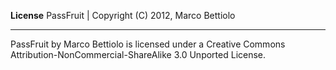 **License**
PassFruit | Copyright (C) 2012, Marco Bettiolo
***
PassFruit by Marco Bettiolo is licensed under a Creative Commons Attribution-NonCommercial-ShareAlike 3.0 Unported License.